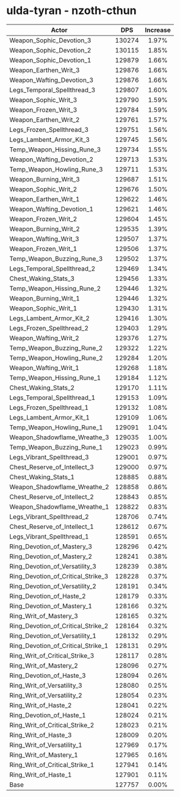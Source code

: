 # ulda-tyran - nzoth-cthun
| Actor | DPS | Increase |
|---|:---:|:---:|
|Weapon_Sophic_Devotion_3|130274|1.97%|
|Weapon_Sophic_Devotion_2|130115|1.85%|
|Weapon_Sophic_Devotion_1|129879|1.66%|
|Weapon_Earthen_Writ_3|129876|1.66%|
|Weapon_Wafting_Devotion_3|129876|1.66%|
|Legs_Temporal_Spellthread_3|129807|1.60%|
|Weapon_Sophic_Writ_3|129790|1.59%|
|Weapon_Frozen_Writ_3|129784|1.59%|
|Weapon_Earthen_Writ_2|129761|1.57%|
|Legs_Frozen_Spellthread_3|129751|1.56%|
|Legs_Lambent_Armor_Kit_3|129745|1.56%|
|Temp_Weapon_Hissing_Rune_3|129734|1.55%|
|Weapon_Wafting_Devotion_2|129713|1.53%|
|Temp_Weapon_Howling_Rune_3|129711|1.53%|
|Weapon_Burning_Writ_3|129687|1.51%|
|Weapon_Sophic_Writ_2|129676|1.50%|
|Weapon_Earthen_Writ_1|129622|1.46%|
|Weapon_Wafting_Devotion_1|129621|1.46%|
|Weapon_Frozen_Writ_2|129604|1.45%|
|Weapon_Burning_Writ_2|129535|1.39%|
|Weapon_Wafting_Writ_3|129507|1.37%|
|Weapon_Frozen_Writ_1|129506|1.37%|
|Temp_Weapon_Buzzing_Rune_3|129502|1.37%|
|Legs_Temporal_Spellthread_2|129469|1.34%|
|Chest_Waking_Stats_3|129456|1.33%|
|Temp_Weapon_Hissing_Rune_2|129446|1.32%|
|Weapon_Burning_Writ_1|129446|1.32%|
|Weapon_Sophic_Writ_1|129430|1.31%|
|Legs_Lambent_Armor_Kit_2|129416|1.30%|
|Legs_Frozen_Spellthread_2|129403|1.29%|
|Weapon_Wafting_Writ_2|129376|1.27%|
|Temp_Weapon_Buzzing_Rune_2|129322|1.22%|
|Temp_Weapon_Howling_Rune_2|129284|1.20%|
|Weapon_Wafting_Writ_1|129268|1.18%|
|Temp_Weapon_Hissing_Rune_1|129184|1.12%|
|Chest_Waking_Stats_2|129170|1.11%|
|Legs_Temporal_Spellthread_1|129153|1.09%|
|Legs_Frozen_Spellthread_1|129132|1.08%|
|Legs_Lambent_Armor_Kit_1|129109|1.06%|
|Temp_Weapon_Howling_Rune_1|129091|1.04%|
|Weapon_Shadowflame_Wreathe_3|129035|1.00%|
|Temp_Weapon_Buzzing_Rune_1|129023|0.99%|
|Legs_Vibrant_Spellthread_3|129001|0.97%|
|Chest_Reserve_of_Intellect_3|129000|0.97%|
|Chest_Waking_Stats_1|128885|0.88%|
|Weapon_Shadowflame_Wreathe_2|128858|0.86%|
|Chest_Reserve_of_Intellect_2|128843|0.85%|
|Weapon_Shadowflame_Wreathe_1|128822|0.83%|
|Legs_Vibrant_Spellthread_2|128706|0.74%|
|Chest_Reserve_of_Intellect_1|128612|0.67%|
|Legs_Vibrant_Spellthread_1|128591|0.65%|
|Ring_Devotion_of_Mastery_3|128296|0.42%|
|Ring_Devotion_of_Mastery_2|128241|0.38%|
|Ring_Devotion_of_Versatility_3|128239|0.38%|
|Ring_Devotion_of_Critical_Strike_3|128228|0.37%|
|Ring_Devotion_of_Versatility_2|128191|0.34%|
|Ring_Devotion_of_Haste_2|128179|0.33%|
|Ring_Devotion_of_Mastery_1|128166|0.32%|
|Ring_Writ_of_Mastery_3|128165|0.32%|
|Ring_Devotion_of_Critical_Strike_2|128164|0.32%|
|Ring_Devotion_of_Versatility_1|128132|0.29%|
|Ring_Devotion_of_Critical_Strike_1|128131|0.29%|
|Ring_Writ_of_Critical_Strike_3|128117|0.28%|
|Ring_Writ_of_Mastery_2|128096|0.27%|
|Ring_Devotion_of_Haste_3|128094|0.26%|
|Ring_Writ_of_Versatility_3|128080|0.25%|
|Ring_Writ_of_Versatility_2|128054|0.23%|
|Ring_Writ_of_Haste_2|128041|0.22%|
|Ring_Devotion_of_Haste_1|128024|0.21%|
|Ring_Writ_of_Critical_Strike_2|128023|0.21%|
|Ring_Writ_of_Haste_3|128009|0.20%|
|Ring_Writ_of_Versatility_1|127969|0.17%|
|Ring_Writ_of_Mastery_1|127965|0.16%|
|Ring_Writ_of_Critical_Strike_1|127941|0.14%|
|Ring_Writ_of_Haste_1|127901|0.11%|
|Base|127757|0.00%|
